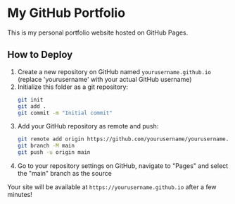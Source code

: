 # My GitHub Portfolio

This is my personal portfolio website hosted on GitHub Pages.

## How to Deploy

1. Create a new repository on GitHub named `yourusername.github.io` (replace 'yourusername' with your actual GitHub username)
2. Initialize this folder as a git repository:
   ```bash
   git init
   git add .
   git commit -m "Initial commit"
   ```
3. Add your GitHub repository as remote and push:
   ```bash
   git remote add origin https://github.com/yourusername/yourusername.github.io.git
   git branch -M main
   git push -u origin main
   ```
4. Go to your repository settings on GitHub, navigate to "Pages" and select the "main" branch as the source

Your site will be available at `https://yourusername.github.io` after a few minutes!
